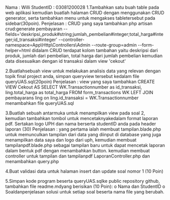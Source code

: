Nama : Willi
StudentID : 03081200028
1.Tambahkan satu buah table pada web aplikasi kemudian buatlah halaman CRUD dengan menggunakan CRUD generator, serta tambahkan menu untuk mengakses tabletersebut pada sidebar(30poin).
Penjelasan : 
CRUD yang saya tambahkan
php artisan crud:generate pembayaran --fields='deskripsi_produk#string;jumlah_pembelian#integer;total_harga#integer;id_transaksi#integer' --controller-namespace=App\Http\Controllers\Admin --route-group=admin --form-helper=html
didalam CRUD terdapat kolom tambahan yaitu deskripsi dari produk, jumlah dari pembelian, total harga dari jumlah pembelian kemudian data disesuaikan dengan id transaksi dalam view 'cekout'




2.Buatlahsebuah view untuk melakukan analisis data yang relevan dengan topik final project anda, simpan queryview tersebut kedalam file queryUAS.sql(20poin)
Penjelasan :
view yang saya tambahkan
CREATE VIEW Cekout AS
SELECT WK.Transactionnumber as id_transaksi, ling.total_harga as total_harga 
FROM form_transactions WK
LEFT JOIN pembayarans ling on ling.id_transaksi = WK.Transactionnumber
menambahkan file queryUAS.sql


3.Buatlah sebuah antarmuka untuk menampilkan view pada soal 2, kemudian tambahkan tombol untuk mencetaknyakedalam format laporan pdf. Sertakan logo UPH dan nama berserta studentID anda pada header laporan (30)
Penjelasan :
yang pertama ialah membuat tampilan.blade.php untuk memunculkan tampilan dari data yang diinput di database yang juga menampilkan data saya dan logo dari uph, kemudian membuat tampilanpdf.blade.php sebagai tampilan baru untuk dapat mencetak laporan dalam bentuk pdf dengan menambahkan button.
kemudian membuat controller untuk tampilan dan tampilanpdf LaporanController.php dan menambahkan query.php


4.Buat validasi data untuk halaman insert dan update soal nomor 1 (10 Poin)

5.Simpan kode program beserta queryUAS.sqlke public repository github, tambahkan file readme.mdyang  berisikan (10 Poin):
o Nama dan StudentID
o Soaldanpenjelasan solusi untuk setiap soal beserta nama file yang berubah.
